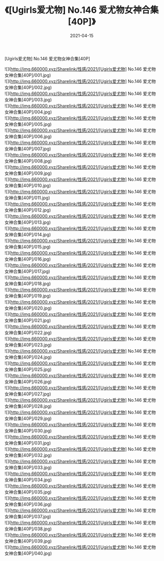 ﻿---
layout: post
title:  《[Ugirls爱尤物] No.146 爱尤物女神合集[40P]》
date:   2021-04-15
img: http://img.660000.xyz/Sharelink/性感/2021/[Ugirls爱尤物] No.146 爱尤物女神合集[40P]/000.jpg
categories: [美女, 清纯, 唯美]
---

[Ugirls爱尤物] No.146 爱尤物女神合集[40P]

  ![](http://img.660000.xyz/Sharelink/性感/2021/[Ugirls爱尤物] No.146 爱尤物女神合集[40P]/001.jpg) <br> ![](http://img.660000.xyz/Sharelink/性感/2021/[Ugirls爱尤物] No.146 爱尤物女神合集[40P]/002.jpg) <br> ![](http://img.660000.xyz/Sharelink/性感/2021/[Ugirls爱尤物] No.146 爱尤物女神合集[40P]/003.jpg) <br> ![](http://img.660000.xyz/Sharelink/性感/2021/[Ugirls爱尤物] No.146 爱尤物女神合集[40P]/004.jpg) <br> ![](http://img.660000.xyz/Sharelink/性感/2021/[Ugirls爱尤物] No.146 爱尤物女神合集[40P]/005.jpg) <br> ![](http://img.660000.xyz/Sharelink/性感/2021/[Ugirls爱尤物] No.146 爱尤物女神合集[40P]/006.jpg) <br> ![](http://img.660000.xyz/Sharelink/性感/2021/[Ugirls爱尤物] No.146 爱尤物女神合集[40P]/007.jpg) <br> ![](http://img.660000.xyz/Sharelink/性感/2021/[Ugirls爱尤物] No.146 爱尤物女神合集[40P]/008.jpg) <br> ![](http://img.660000.xyz/Sharelink/性感/2021/[Ugirls爱尤物] No.146 爱尤物女神合集[40P]/009.jpg) <br> ![](http://img.660000.xyz/Sharelink/性感/2021/[Ugirls爱尤物] No.146 爱尤物女神合集[40P]/010.jpg) <br> ![](http://img.660000.xyz/Sharelink/性感/2021/[Ugirls爱尤物] No.146 爱尤物女神合集[40P]/011.jpg) <br> ![](http://img.660000.xyz/Sharelink/性感/2021/[Ugirls爱尤物] No.146 爱尤物女神合集[40P]/012.jpg) <br> ![](http://img.660000.xyz/Sharelink/性感/2021/[Ugirls爱尤物] No.146 爱尤物女神合集[40P]/013.jpg) <br> ![](http://img.660000.xyz/Sharelink/性感/2021/[Ugirls爱尤物] No.146 爱尤物女神合集[40P]/014.jpg) <br> ![](http://img.660000.xyz/Sharelink/性感/2021/[Ugirls爱尤物] No.146 爱尤物女神合集[40P]/015.jpg) <br> ![](http://img.660000.xyz/Sharelink/性感/2021/[Ugirls爱尤物] No.146 爱尤物女神合集[40P]/016.jpg) <br> ![](http://img.660000.xyz/Sharelink/性感/2021/[Ugirls爱尤物] No.146 爱尤物女神合集[40P]/017.jpg) <br> ![](http://img.660000.xyz/Sharelink/性感/2021/[Ugirls爱尤物] No.146 爱尤物女神合集[40P]/018.jpg) <br> ![](http://img.660000.xyz/Sharelink/性感/2021/[Ugirls爱尤物] No.146 爱尤物女神合集[40P]/019.jpg) <br> ![](http://img.660000.xyz/Sharelink/性感/2021/[Ugirls爱尤物] No.146 爱尤物女神合集[40P]/020.jpg) <br> ![](http://img.660000.xyz/Sharelink/性感/2021/[Ugirls爱尤物] No.146 爱尤物女神合集[40P]/021.jpg) <br> ![](http://img.660000.xyz/Sharelink/性感/2021/[Ugirls爱尤物] No.146 爱尤物女神合集[40P]/022.jpg) <br> ![](http://img.660000.xyz/Sharelink/性感/2021/[Ugirls爱尤物] No.146 爱尤物女神合集[40P]/023.jpg) <br> ![](http://img.660000.xyz/Sharelink/性感/2021/[Ugirls爱尤物] No.146 爱尤物女神合集[40P]/024.jpg) <br> ![](http://img.660000.xyz/Sharelink/性感/2021/[Ugirls爱尤物] No.146 爱尤物女神合集[40P]/025.jpg) <br> ![](http://img.660000.xyz/Sharelink/性感/2021/[Ugirls爱尤物] No.146 爱尤物女神合集[40P]/026.jpg) <br> ![](http://img.660000.xyz/Sharelink/性感/2021/[Ugirls爱尤物] No.146 爱尤物女神合集[40P]/027.jpg) <br> ![](http://img.660000.xyz/Sharelink/性感/2021/[Ugirls爱尤物] No.146 爱尤物女神合集[40P]/028.jpg) <br> ![](http://img.660000.xyz/Sharelink/性感/2021/[Ugirls爱尤物] No.146 爱尤物女神合集[40P]/029.jpg) <br> ![](http://img.660000.xyz/Sharelink/性感/2021/[Ugirls爱尤物] No.146 爱尤物女神合集[40P]/030.jpg) <br> ![](http://img.660000.xyz/Sharelink/性感/2021/[Ugirls爱尤物] No.146 爱尤物女神合集[40P]/031.jpg) <br> ![](http://img.660000.xyz/Sharelink/性感/2021/[Ugirls爱尤物] No.146 爱尤物女神合集[40P]/032.jpg) <br> ![](http://img.660000.xyz/Sharelink/性感/2021/[Ugirls爱尤物] No.146 爱尤物女神合集[40P]/033.jpg) <br> ![](http://img.660000.xyz/Sharelink/性感/2021/[Ugirls爱尤物] No.146 爱尤物女神合集[40P]/034.jpg) <br> ![](http://img.660000.xyz/Sharelink/性感/2021/[Ugirls爱尤物] No.146 爱尤物女神合集[40P]/035.jpg) <br> ![](http://img.660000.xyz/Sharelink/性感/2021/[Ugirls爱尤物] No.146 爱尤物女神合集[40P]/036.jpg) <br> ![](http://img.660000.xyz/Sharelink/性感/2021/[Ugirls爱尤物] No.146 爱尤物女神合集[40P]/037.jpg) <br> ![](http://img.660000.xyz/Sharelink/性感/2021/[Ugirls爱尤物] No.146 爱尤物女神合集[40P]/038.jpg) <br> ![](http://img.660000.xyz/Sharelink/性感/2021/[Ugirls爱尤物] No.146 爱尤物女神合集[40P]/039.jpg) <br> ![](http://img.660000.xyz/Sharelink/性感/2021/[Ugirls爱尤物] No.146 爱尤物女神合集[40P]/040.jpg) <br>